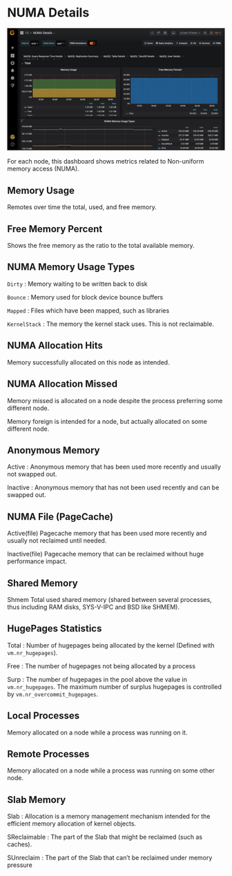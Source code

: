 # NUMA Details

![image](../../_images/PMM_NUMA_Details.jpg)

For each node, this dashboard shows metrics related to Non-uniform memory
access (NUMA).

## Memory Usage

Remotes over time the total, used, and free memory.

## Free Memory Percent

Shows the free memory as the ratio to the total available memory.

## NUMA Memory Usage Types

`Dirty`
: Memory waiting to be written back to disk

`Bounce`
: Memory used for block device bounce buffers

`Mapped`
: Files which have been mapped, such as libraries

`KernelStack`
: The memory the kernel stack uses. This is not reclaimable.

## NUMA Allocation Hits

Memory successfully allocated on this node as intended.

## NUMA Allocation Missed

Memory missed is allocated on a node despite the process preferring some different node.

Memory foreign is intended for a node, but actually allocated on some different node.

## Anonymous Memory

Active
: Anonymous memory that has been used more recently and usually not swapped out.

Inactive
: Anonymous memory that has not been used recently and can be swapped out.

## NUMA File (PageCache)

Active(file) Pagecache memory that has been used more recently and usually not reclaimed until needed.

Inactive(file) Pagecache memory that can be reclaimed without huge performance impact.

## Shared Memory

Shmem Total used shared memory (shared between several processes, thus including RAM disks, SYS-V-IPC and BSD like SHMEM).

## HugePages Statistics

Total
:   Number of hugepages being allocated by the kernel (Defined with `vm.nr_hugepages`).

Free
:   The number of hugepages not being allocated by a process

Surp
:   The number of hugepages in the pool above the value in `vm.nr_hugepages`. The maximum number of surplus hugepages is controlled by `vm.nr_overcommit_hugepages`.

## Local Processes

Memory allocated on a node while a process was running on it.

## Remote Processes

Memory allocated on a node while a process was running on some other node.

## Slab Memory

Slab
: Allocation is a memory management mechanism intended for the efficient memory allocation of kernel objects.

SReclaimable
: The part of the Slab that might be reclaimed (such as caches).

SUnreclaim
: The part of the Slab that can’t be reclaimed under memory pressure
